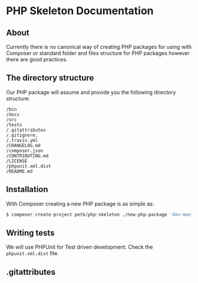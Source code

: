 # PHP Skeleton Documentation

## About

Currently there is no canonical way of creating PHP packages for using with Composer or standard folder and files structure for PHP packages however there are good practices.


## The directory structure

Our PHP package will assume and provide you the following directory structure:

```
/bin
/docs
/src
/tests
/.gitattributes
/.gitignore.
/.travis.yml
/CHANGELOG.md
/composer.json
/CONTRIBUTING.md
/LICENSE
/phpunit.xml.dist
/README.md
```

## Installation

With Composer creating a new PHP package is as simple as:

```bash
$ composer create-project petk/php-skeleton ./new-php-package 'dev-master'
```


## Writing tests

We will use PHPUnit for Test driven development. Check the `phpunit.xml.dist` file.


## .gitattributes
